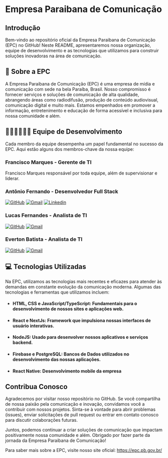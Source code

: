 # Empresa Paraibana de Comunicação

## Introdução

Bem-vindo ao repositório oficial da Empresa Paraibana de Comunicação (EPC) no GitHub! Neste README, apresentaremos nossa organização, equipe de desenvolvimento e as tecnologias que utilizamos para construir soluções inovadoras na área de comunicação.

## 👀 Sobre a EPC 

A Empresa Paraibana de Comunicação (EPC) é uma empresa de mídia e comunicação com sede na bela Paraíba, Brasil. Nosso compromisso é fornecer serviços e soluções de comunicação de alta qualidade, abrangendo áreas como radiodifusão, produção de conteúdo audiovisual, comunicação digital e muito mais. Estamos empenhados em promover a informação, entretenimento e educação de forma acessível e inclusiva para nossa comunidade e além.

## 🧑‍💻👨‍💻👩‍💻 Equipe de Desenvolvimento
Cada membro da equipe desempenha um papel fundamental no sucesso da EPC. Aqui estão alguns dos membros-chave da nossa equipe:

### Francisco Marques - Gerente de TI
Francisco Marques responsável por toda equipe, além de supervisionar e liderar.
### Antônio Fernando - Desenvolvedor Full Stack
[![GitHub](https://img.shields.io/badge/GitHub-black?style=for-the-badge&logo=github&logoColor=white)](https://github.com/antoniofernandodearujo)
[![Gmail](https://img.shields.io/badge/Gmail-darkred?style=for-the-badge&logo=gmail&logoColor=white)](mailto:afas@academico.ufpb.br)
[![Linkedin](https://img.shields.io/badge/Linkedin-darkblue?style=for-the-badge&logo=linkedin&logoColor=white)](https://www.linkedin.com/in/antonio-fernando-8a2385235/)
### Lucas Fernandes - Analista de TI
[![GitHub](https://img.shields.io/badge/GitHub-black?style=for-the-badge&logo=github&logoColor=white)](https://github.com/Anchard)
[![Gmail](https://img.shields.io/badge/Gmail-darkred?style=for-the-badge&logo=gmail&logoColor=white)](mailto:lucasfernandes0015@gmail.com)
### Everton Batista - Analista de TI
[![GitHub](https://img.shields.io/badge/GitHub-black?style=for-the-badge&logo=github&logoColor=white)](https://github.com/evertonidpbjp)
[![Gmail](https://img.shields.io/badge/Gmail-darkred?style=for-the-badge&logo=gmail&logoColor=white)](mailto:evertonidpbjp@outlook.com)


## 💻 Tecnologias Utilizadas

Na EPC, utilizamos as tecnologias mais recentes e eficazes para atender às demandas em constante evolução da comunicação moderna. Algumas das tecnologias e ferramentas que utilizamos incluem:

- #### HTML, CSS e JavaScript/TypeScript: Fundamentais para o desenvolvimento de nossos sites e aplicações web.
- #### React e NextJs: Framework que impulsiona nossas interfaces de usuário interativas.
- #### NodeJS: Usado para desenvolver nossos aplicativos e serviços backend.
- #### Firebase e PostgreSQL: Bancos de Dados utilizados no desenvolvimento das nossas aplicações.
- #### React Native: Desenvolvimento mobile da empresa

## Contribua Conosco

Agradecemos por visitar nosso repositório no GitHub. Se você compartilha de nossa paixão pela comunicação e inovação, convidamos você a contribuir com nossos projetos. Sinta-se à vontade para abrir problemas (issues), enviar solicitações de pull request ou entrar em contato conosco para discutir colaborações futuras.

Juntos, podemos continuar a criar soluções de comunicação que impactam positivamente nossa comunidade e além. Obrigado por fazer parte da jornada da Empresa Paraibana de Comunicação!

Para saber mais sobre a EPC, visite nosso site oficial: https://epc.pb.gov.br/ 
